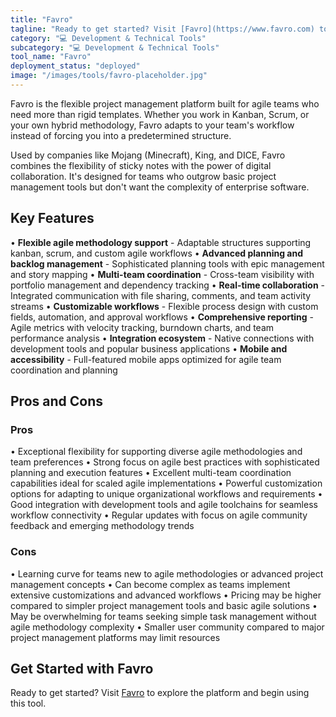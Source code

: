 ```yaml
---
title: "Favro"
tagline: "Ready to get started? Visit [Favro](https://www.favro.com) to explore the platform and begin using this tool...."
category: "💻 Development & Technical Tools"
subcategory: "💻 Development & Technical Tools"
tool_name: "Favro"
deployment_status: "deployed"
image: "/images/tools/favro-placeholder.jpg"
---
```

Favro is the flexible project management platform built for agile teams who need more than rigid templates. Whether you work in Kanban, Scrum, or your own hybrid methodology, Favro adapts to your team's workflow instead of forcing you into a predetermined structure.

Used by companies like Mojang (Minecraft), King, and DICE, Favro combines the flexibility of sticky notes with the power of digital collaboration. It's designed for teams who outgrow basic project management tools but don't want the complexity of enterprise software.

## Key Features

• **Flexible agile methodology support** - Adaptable structures supporting kanban, scrum, and custom agile workflows
• **Advanced planning and backlog management** - Sophisticated planning tools with epic management and story mapping
• **Multi-team coordination** - Cross-team visibility with portfolio management and dependency tracking
• **Real-time collaboration** - Integrated communication with file sharing, comments, and team activity streams
• **Customizable workflows** - Flexible process design with custom fields, automation, and approval workflows
• **Comprehensive reporting** - Agile metrics with velocity tracking, burndown charts, and team performance analysis
• **Integration ecosystem** - Native connections with development tools and popular business applications
• **Mobile and accessibility** - Full-featured mobile apps optimized for agile team coordination and planning

## Pros and Cons

### Pros
• Exceptional flexibility for supporting diverse agile methodologies and team preferences
• Strong focus on agile best practices with sophisticated planning and execution features
• Excellent multi-team coordination capabilities ideal for scaled agile implementations
• Powerful customization options for adapting to unique organizational workflows and requirements
• Good integration with development tools and agile toolchains for seamless workflow connectivity
• Regular updates with focus on agile community feedback and emerging methodology trends

### Cons
• Learning curve for teams new to agile methodologies or advanced project management concepts
• Can become complex as teams implement extensive customizations and advanced workflows
• Pricing may be higher compared to simpler project management tools and basic agile solutions
• May be overwhelming for teams seeking simple task management without agile methodology complexity
• Smaller user community compared to major project management platforms may limit resources

## Get Started with Favro

Ready to get started? Visit [Favro](https://www.favro.com) to explore the platform and begin using this tool.